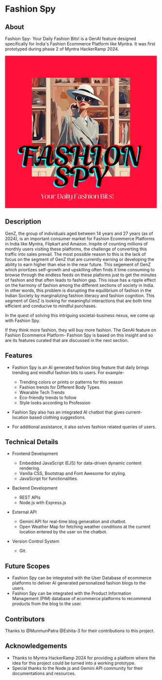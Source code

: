 # Fashion Spy

## About
Fashion Spy- Your Daily Fashion Bits! is a GenAI feature designed specifically for India's Fashion Ecommerce Platform like Myntra. It was first prototyped during phase 2 of Myntra HackerRamp 2024.

![alt text](FashionSpy.png)


## Description
GenZ, the group of individuals aged between 14 years and 27 years (as of 2024), is an important consumer market for Fashion Ecommerce Platforms in India like Myntra, Flipkart and Amazon. Inspite of counting millions of monthly users visiting these platforms, the challenge of converting this traffic into sales prevail. The most possible reason to this is the lack of focus on the segment of GenZ that are currently earning or developing the ability to earn higher than else in the near future. This segement of GenZ which priortizes self-growth and upskilling often finds it time consuming to browse through the endless feeds on these plaforms just to get the minutes of fashion and that often leads to fashion gap. This issue has a ripple effect on the harmony of fashion among the different sections of society in India. In other words, this problem is disrupting the equilibrium of fashion in the Indian Society by marginalizing fashion literacy and fashion cognition. This segment of GenZ is looking for meaningful interactions that are both time efficient and conducive to mindful purchases.

In the quest of solving this intriguing societal-business nexus, we come up with Fashion Spy. 

If they think more fashion, they will buy more fashion. The GenAI feature on Fashion Ecommerce Platform- Fashion Spy is based on this insight and so are its features curated that are discussed in the next section.


## Features
* Fashion Spy is an AI generated fashion blog feature that daily brings trending and mindful fashion bits to users. For example-
   * Trending colors or prints or patterns for this season
   * Fashion trends for Different Body Types
   * Wearable Tech Trends
   * Eco-friendly trends to follow
   * Style looks according to Profession

* Fashion Spy also has an integrated AI chatbot that gives current-location based clothing suggestions. 

* For additional assistance, it also solves fashion related queries of users.


## Technical Details
* Frontend Development
   * Embedded JavaScript (EJS) for data-driven dynamic content rendering.
   * Vanilla CSS, Bootstrap and Font Awesome for styling.
   * JavaScript for functionalities.
     
* Backend Development
   * REST APIs
   * Node.js with Express.js
     
* External API
  * Gemini API for real-time blog generation and chatbot.
  * Open Weather Map for fetching weather conditions at the current location entered by the user on the chatbot.
    
* Version Control System
  * Git.


## Future Scopes
* Fashion Spy can be integrated with the User Database of ecommerce platforms to deliver AI generated personalized fashion blogs to the users.
* Fashion Spy can be integrated with the Product Information Management (PIM) database of ecommerce platforms to recommend products from the blog to the user.

## Contributors
Thanks to @MunmunPatra @Eshita-3 for their contributions to this project.


## Acknowledgements
* Thanks to Myntra HackerRamp 2024 for providing a platform where the idea for this project could be turned into a working prototype.
* Special thanks to the Node.js and Gemini API community for their documentations and resources.
